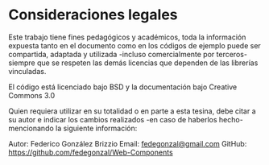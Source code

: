 # Consideraciones legales

Este trabajo tiene fines pedagógicos y académicos, toda la información expuesta tanto en el documento como en los códigos de ejemplo puede ser compartida, adaptada y utilizada -incluso comercialmente por terceros- siempre que se respeten las demás licencias que dependen de las librerías vinculadas.

El código está licenciado bajo BSD y la documentación bajo Creative Commons 3.0 

Quien requiera utilizar en su totalidad o en parte a esta tesina, debe citar a su autor e indicar los cambios realizados -en caso de haberlos hecho- mencionando la siguiente información:

Autor: Federico González Brizzio
Email: fedegonzal@gmail.com
GitHub: https://github.com/fedegonzal/Web-Components 
